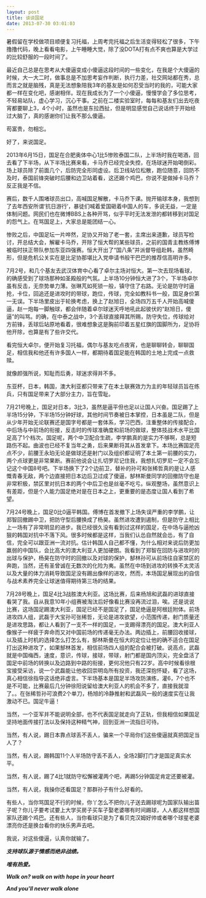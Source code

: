 ```yaml
--- 
layout: post
title: 谈谈国足
date: 2013-07-30 03:01:03
---
```


暑假留在学校做项目顺便复习托福，上周考完托福之后生活变得轻松了很多，下午撸撸代码，晚上看看电影，上午睡睡大觉，除了没DOTA打有点不爽也算是大学过的比较舒服的一段时间了。

最近自己总是在思考从大傻逼变成小傻逼这段时间的一些变化，在我是个大傻逼的时候，大一大二时，做事总是不加思考妄作判断，执行力差，社交网站都在秀，总而言之就是脑残，真是无法想象陪我3年的基友是如何忍受当时的我的，可能大家都一样在变化吧，感谢相伴。现在我成长为了一个小傻逼，慢慢学会了多位思考，不轻易站队，虚心学习，沉心干事。之前在二楼实验室时，每每和基友们出去吃夜宵都要聊上3，4个小时，虽然也是东拉西扯，但是明显感觉自己说话终于开始经过大脑了，真的感谢你们让我不那么傻逼。

苟富贵，勿相忘。

好了，来说国足。

2013年6月15日，国足在合肥奥体中心1比5惨败泰国二队，上半场时我在喝酒，回去看了下半场，从下半场比赛来看，卡马乔已经完全失控，在场球迷开始喝倒彩。场上球员除了前面几个，后防完全形同虚设。后卫线站位松散，跑位随意，回防不及时，泰国前锋突破时后腰和边卫站着看，这还踢个鸡巴，你说不是做掉卡马乔？反正我是不信。

赛后，数千人围堵球员出口，高喊国足解散，卡马乔下课。抛开输球本身，我想到了去年西安所谓‘抗日游行’，暴徒们喊着爱国砸着中国人的车，多说无益，一定是体制问题。网民们也在微博BBS上各种开骂，似乎平时无法发泄的都转移到对国足的怨气上。在骂国足上，大家总是能团结一心。

惨败之后，中国足坛一片哗然，足协又开始了老一套，主席出来道歉，球员写检讨，开总结大会，解雇卡马乔，开除了恒大帮的某些球员，之前的国青主教练傅博被临时扶正带队参加东亚四强赛。恒大开出了“国八条”并派督导组赴韩，虽然畸形，但是危机公关实在是比足协那堪比入党申请书般干巴巴的推荐信高明许多。

7月2号，和几个基友去武汉体育中心看了卓尔主场对恒大。第一次去现场看球，的确感受到了球场那种如圣殿般的气氛。上半场10分钟恒大进了3个，下半场卓尔虽有反击，无奈势单力薄。张琳芃如死锁一般，镇守住了右路。无论是防守时逼抢，卡位，回追还是进攻时的带球，跑位，传球，完全如教科书一般，国足身价第一无误。下半场里皮出于轮换考虑，换上了赵旭日，全场四万五千人开始高喊傻逼，赵一炮每一脚触球，都会伴随着卓尔球迷天呼地吼此起彼伏的“赵旭日，傻逼”的叫骂。的确，在中泰之战中，3个丢球直接拜其所赐，防守失位，传球给对方前锋，丢球后站原地看着，很难想象这是胸前印着五星红旗的国脚所为，足协将他开除，也算是有了些许交代。

看完恒大卓尔，便开始复习托福，偶尔与基友吃点夜宵，也是聊聊转会，聊聊国足，相信我和他还有许多国人一样，都期待着国足能在韩国的土地上完成一点救赎。

就像颜强所说，知耻而后勇，球迷求得并不多。

东亚杯，日本，韩国，澳大利亚都只带来了在本土联赛效力为主的年轻球员旨在练兵，只有国足带来了大部分主力，旨在雪耻。

7月21号晚上，国足对日本，3比3，虽然是逼平但也足以让国人兴奋。国足踢了上半场15分钟，下半场15分钟好球，其他时间节奏被日本掌控，日本虽是二队，但是从少年开始无论联赛还是国字号都是一套体系，学习巴西，注重整体的传接配合，中后场与中前场的衔接，反击时的传球准确度和前场的做球，整体技战术水平比国足高了1个档次。国足呢，两个中卫配合生疏，李学鹏真的是实力不够啊，总是短路伤不起。曲波也已经不复当年之勇，后来果断将其从首发拿下。本场比赛国足亮点不少，前腰王永珀无论是做球还是射门以及组织都证明了本土第一前腰的实力，两个点球更是非常果断。赛前他说会让扎切罗尼记住我，我想扎切罗尼一定不会忘记这个中国8号吧。下半场换下了2个边前卫，替补的孙可和张稀哲真的是让人感慨青春无敌，两个边直接把日本边后卫过成了傻逼，郜林斯曼同学的回撤防守也是非常积极，禁区里对抗日本的两个中后卫也是丝毫不吃亏。纵观整场，虽然意识上有差距，但是个人能力国足绝对是在日本之上，更重要的是态度让国人看到了希望。

7月24号晚上，国足0比0逼平韩国。傅博在首发撤下上场失误严重的李学鹏，让郑智回撤踢中卫，把防守型后腰换成了杨昊。虽然进攻遭到遏制，但是防守上相比上一场有了非常明显的进步。我已经很久没有看到过这样的国足，在中场与逼抢凶狠的韩国对抗中不落下风。很多时候都是这样，当我们认怂自然就会怂，有了自信，完全可以跟亚洲一流对抗。估计韩国人自己都不懂，为什么相对来说后防更加羸弱的中国队，会比高大的澳大利亚人更加硬朗。我看到了郑智在回防与进攻时的出球与保护，杨昊在防守时的回撤以及对球的保护，郜林孙可从前场往自家禁区的奔跑，当然，还有圣曾诚在无数次的化险为夷。虽然在中场到进攻的转换不太灵活以及大量的体力消耗导致国足没有踢出像样的进攻，然而，本场国足展现出的自信与战术素养完全让球迷值得期待第三场的结果。

7月28号晚上，国足4比3战胜澳大利亚。这场比赛，后来杨旭和武磊的进球直接看哭了我。自从我意10年小组赛被淘汰后好像看比赛没再流过泪，唉。还是说说比赛，这场国足踢澳大利亚，国足已经不是国足了，国足绝逼是阿根廷附体。前场进攻四人组，武磊于大宝孙可张稀哲，无论是进攻欲望，小范围传递，射门质量还是进攻思路，都让人看到了一支不一样的国足，一支踢得漂亮的国足。澳大利亚人像猴子一样疲于奔命而又对中国前场的传递毫无办法。两边插上，前腰回收接球，以及插上时机的选择怎么打怎么有，郜林斯曼在恒大的定位让他的确不适合在国足打出这种进攻了，如果郜林首发，相信前场四人组的配合会被打破。说高点，武磊就是中国梅西，速度，意识，传球，接球，带球，射门都是国内顶尖，完全盘活了国足中前场的转换以及边路到中路的衔接，更何况他只有22岁。高中时候看徐根宝接受采访，说一个武磊能让他收回崇明岛所有投资，我还深抱怀疑，看了这场，真心相信徐指导这话绝非虚言。下半场基本是国足半场攻防演练，灌6，7个也不是不可能，比赛最后几分钟徐阳说留给澳大利亚人的机会不多了，直接我就湿了。。在张稀哲孙可浪费2个单刀，杨旭的冷静推射和武磊风一般的速度实在让我激动不已。国足牛逼！

当然，一个亚军并不能说明全部，也不代表国足就走向了正轨，但我相信如果国足坚持地面传接打法以及保持这种精气神，回到亚洲一流指日可待。

当然，有人说，踢日本靠点球丢不丢人，骗来一个平局你们这些傻逼就真把国足当人了？

当然，有人说，踢韩国11个人半场防守丢不丢人，全场2脚打门才是国足真实水平。

当然，有人说，踢了4比1就防守松懈被灌两个吧，再踢5分钟国足肯定还要被灌。

当然，有人说，我操你还看国足？那群孙子有什么好看的。

有些人，当你骂国足不行的时候，你丫怎么不把你儿子送去踢球呢为国家队输出苗子呢？你儿子要考试要上大学买房子买车子娶老婆哪有时间踢球，人人都这样想国家队还踢个鸡巴。还有些人，当你看球只是为了看贝克汉姆好帅或者哪个球星老婆漂亮你还是换台看你的快乐男声去吧。

我说，对这些傻逼，认真你就输了。

***支持球队源于情感而绝非战绩。***

***唯有热爱。***

***Walk on? walk on with hope in your heart***

***And you'll never walk alone***







